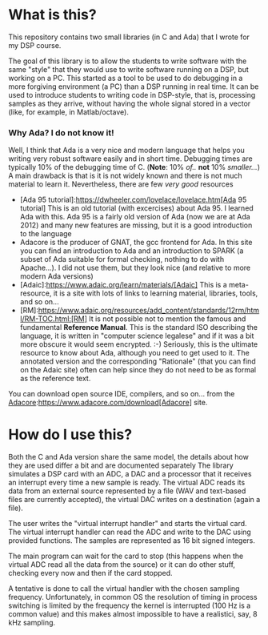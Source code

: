 # What is this?
This repository contains two small libraries (in C and Ada) that I wrote for my DSP course.  

The goal of this library is to allow the students to write software with the same "style" that they would use to write software running on a DSP, but working on a PC.  This started as a tool to be used to do debugging in a more forgiving environment (a PC) than a DSP running in real time.  It can be used to introduce students to writing code in DSP-style, that is, processing samples as they arrive, without having the whole signal stored in a vector (like, for example, in Matlab/octave).

### Why Ada?  I do not know it!

Well, I think that Ada is a very nice and modern language that helps you writing very robust software easily and in short time. Debugging times are typically 10% of the debugging time of C. (**Note**: 10% *of..* **not** 10% *smaller...*) A main drawback is that is it is not widely known and there is not much material to learn it.  Nevertheless, there are few *very good* resources

* [Ada 95 tutorial]:https://dwheeler.com/lovelace/lovelace.htm[Ada 95 tutorial] 
This is an old tutorial (with excercises) about Ada 95.  I learned Ada with this.  Ada 95 is a fairly old version of Ada (now we are at Ada 2012) and many new features are missing, but it is a good introduction to the language
* [Adacore]:https://learn.adacore.com/[Adacore]
Adacore is the producer of GNAT, the gcc frontend for Ada. In this site you can find an introduction to Ada and an introduction to SPARK (a subset of Ada suitable for formal checking, nothing to do with Apache...).  I did not use them, but they look nice (and relative to more modern Ada versions)
* [Adaic]:https://www.adaic.org/learn/materials/[Adaic] This is a meta-resource, it is a site with lots of links to learning material, libraries, tools, and so on...  
* [RM]:https://www.adaic.org/resources/add_content/standards/12rm/html/RM-TOC.html:[RM] It is not possible not to mention the famous and fundamental **Reference Manual**. This is the standard ISO describing the language, it is written in "computer science legalese" and if it was a bit more obscure it would seem encrypted. :-)  Seriously, this is the ultimate resource to know about Ada, although you need to get used to it.  The annotated version and the corresponding "Rationale" (that you can find on the Adaic site) often can help since they do not need to be as formal as the reference text. 

You can download open source IDE, compilers, and so on... from the [Adacore]:https://www.adacore.com/download[Adacore] site. 

# How do I use this?

Both the C and Ada version share the same model, the details about how they are used differ a bit and are documented separately  The library simulates a DSP card with an ADC, a DAC and a processor that it receives an interrupt every time a new sample is ready. The virtual ADC reads its data from an external source represented by a file (WAV and text-based files are currently accepted), the virtual DAC writes on a destination (again a file).

The user writes the "virtual interrupt handler" and starts the virtual card.  The virtual interrupt handler can read the ADC and write to the DAC using provided functions.  The samples are represented as 16 bit signed integers.

The main program can wait for the card to stop (this happens when the virtual ADC read all the data from the source) or it can do other stuff, checking every now and then if the card stopped.

A tentative is done to call the virtual handler with the chosen sampling frequency.  Unfortunately, in common OS the resolution of timing in process switching is limited by the frequency the kernel is interrupted (100 Hz is a common value) and this makes almost impossible to have a realistici, say, 8 kHz sampling.  
